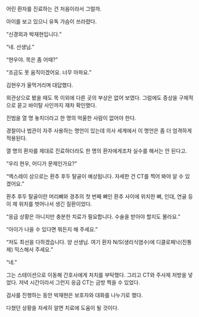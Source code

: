 어린 환자를 진료하는 건 처음이라서 그럴까.

아이를 보고 있으니 유독 가슴이 쓰라렸다.

“신경외과 박재현입니다.”

“네. 선생님.”

“현우야. 목은 좀 어때?”

“조금도 못 움직이겠어요. 너무 아파요.”

김현우가 울먹거리며 대답했다.

외관상으로 봤을 때도 목 이외에 다른 곳의 부상은 없어 보였다. 그럼에도 증상을 구체적으로 묻고 바이탈 사인까지 재차 확인했다.

진범을 열 명 놓치더라고 한 명의 억울한 사람이 없어야 한다.

경찰이나 법관이 자주 사용하는 명언이 있는데 의사 세계에서 이 명언은 좀 더 엄격하게 적용된다.

열 명의 환자를 제대로 진료하더라도 한 명의 환자에게조차 실수를 해서는 안 된다고.

“우리 현우, 어디가 문제인가요?”

“엑스레이 상으로는 환추 후두 탈골이 예상됩니다. 자세한 건 CT를 찍어 봐야 알 수 있겠어요.”

환추 후두 탈골이란 머리뼈와 경추의 첫 번째 뼈인 환추 사이에 위치한 뼈, 인대, 연골 등이 제 위치를 벗어나서 생긴 질환이었다.

“응급 상황은 아니지만 충분한 치료가 필요합니다. 수술을 받아야 할지도 몰라요.”

“아이가 나을 수 있다면 뭐든지 해 주세요.”

“저도 최선을 다하겠습니다. 양 선생님. 여기 환자 N/S(생리식염수)에 디클로페낙(진통제) 믹스해서 주세요.”

“네.”

그는 스테이션으로 이동해 간호사에게 처치를 부탁했다. 그리고 CT와 주사제 처방을 넣었다. 저녁 시간이라서 그런지 응급 CT는 금방 찍을 수 있었다.

검사를 진행하는 동안 박재현은 보호자와 대화를 나누기로 했다.

다쳤던 상황을 자세히 알면 치료에 도움이 될 것이다.